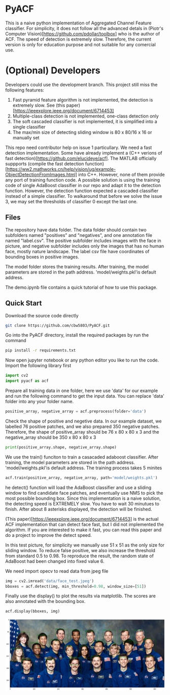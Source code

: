 # PyACF

This is a naive python implementation of Aggregated Channel Feature classifier. For simplicity, it does not follow all the advanced detals in (Piotr's Computer Vision)[https://github.com/pdollar/toolbox] who is the author of ACF. The speed of detection is extremely slow. Therefore, the current version is only for education purpose and not suitable for any comercial use. 

# (Optional) Developers

Developers could use the development branch. This project still miss the following features: 

1. Fast pyramid feature algorithm is not implemented, the detection is extremely slow. See (this paper)[https://ieeexplore.ieee.org/document/6714453]
2. Multiple-class detection is not implemented, one-class detection only
3. The soft cascaded classifier is not implemented, it is simplified into a single classifier
4. The max/min size of detecting sliding window is 80 x 80/16 x 16 or manually set

This repo need contributor help on issue 1 particullary. We need a fast detection implementation. Some have already implement a (C++ verions of fast detection)[https://github.com/elucideye/acf]. The MATLAB officially suppports (compile the fast detection function)[https://ww2.mathworks.cn/help/vision/ug/example-ObjectDetectionFromImages.html] into C++. However, none of them provide any port of training function code. A possible solution is using the training code of single AdaBoost classifier in our repo and adapt it to the detection function. However, the detection function expected a cascaded classifier instead of a simple classifier. To walkaround that before we solve the issue 3, we may set the thresholds of classifier 0 except the last one.

## Files

The repository have data folder. The data folder should contain two subfolders named "positives" and "negatives", and one annotation file named "label.csv". The positive subfolder includes images with the face in picture, and negative subfolder includes only the images that has no human face, mostly nature landscape. The label csv file have coordinates of bounding boxes in positive images. 

The model folder stores the training results. After training, the model parameters are stored in the path address. 'model/weights.pkl'is default address.

The demo.ipynb file contains a quick tutorial of how to use this package.

## Quick Start

Download the source code directly

```bash
git clone https://github.com/cbw5803/PyACF.git
```

Go into the PyACF directory, install the required packages by run the command
```bash
pip install -r requirements.txt
```

Now open jupyter notebook or any python editor you like to run the code. Import the following library first
```python
import cv2
import pyacf as acf
```

Prepare all training data in one folder, here we use 'data' for our example and run the following command to get the input data. You can replace 'data' folder into any your folder name.

```python
positive_array, negative_array = acf.preprocess(folder='data')
```

Check the shape of positive and negetive data. In our example dataset, we labelled 76 positive patches, and we also prepared 350 negative patches. Therefore, the shape of positive_array should be 76 x 80 x 80 x 3 and the negative_array should be 350 x 80 x 80 x 3

```python
print(positive_array.shape, negative_array.shape)
```

We use the train() funciton to train a casacaded adaboost classifier. After training, the model parameters are stored in the path address. 'model/weights.pkl'is default address. The training process takes 5 minites

```python
acf.train(positive_array, negative_array, path='model/weights.pkl')
```

he detect() function will load the AdaBoost classifier and use a sliding window to find candidate face patches, and eventually use NMS to pick the most possible bounding box. Since this implementation is a naive solution, the detecting speed is EXTREMELY slow. You have to wait 30 minutues to finish. After about 8 asterisks displayed, the detection will be finished.

(This paper)[https://ieeexplore.ieee.org/document/6714453] is the actual ACF implementation that can detect face fast, but I did not implemented the algorithm. If you are interested to make it fast, you can read this paper and do a project to improve the detect speed.

In this test picture, for simplicity we manually use 51 x 51 as the only size for sliding window. To reduce false positive, we also increase the threshold from standard 0.5 to 0.98. To reproduce the result, the random state of AdaBoost had been changed into fixed value 6.

We need import opecv to read data from jpeg file

```python
img = cv2.imread('data/face_test.jpeg')
bboxes = acf.detect(img, min_threshold=0.98, window_size=[51])
```

Finally use the display() to plot the results via matplotlib. The scores are also annotated with the bounding box.

```python
acf.display(bboxes, img)
```

![](result.png)